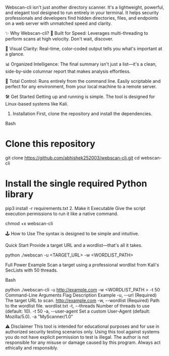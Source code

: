 Webscan-cli isn't just another directory scanner. It's a lightweight, powerful, and elegant tool designed to run entirely in your terminal. It helps security professionals and developers find hidden directories, files, and endpoints on a web server with unmatched speed and clarity.

✨ Why Webscan-cli?
🚀 Built for Speed: Leverages multi-threading to perform scans at high velocity. Don't wait, discover.

🎨 Visual Clarity: Real-time, color-coded output tells you what's important at a glance.

📊 Organized Intelligence: The final summary isn't just a list—it's a clean, side-by-side columnar report that makes analysis effortless.

🔧 Total Control: Runs entirely from the command line. Easily scriptable and perfect for any environment, from your local machine to a remote server.

🛠️ Get Started
Getting up and running is simple. The tool is designed for Linux-based systems like Kali.

1. Installation
First, clone the repository and install the dependencies.

Bash

# Clone this repository
git clone https://github.com/abhishek252003/webscan-cli.git
cd webscan-cli

# Install the single required Python library
pip3 install -r requirements.txt
2. Make it Executable
Give the script execution permissions to run it like a native command.

chmod +x webscan-cli

🕹️ How to Use
The syntax is designed to be simple and intuitive.

Quick Start
Provide a target URL and a wordlist—that's all it takes.


python ./webscan -u <TARGET_URL> -w <WORDLIST_PATH>

Full Power Example
Scan a target using a professional wordlist from Kali's SecLists with 50 threads.

Bash

python ./webscan-cli -u http://example.com -w <WORDLIST_PATH > -t 50
Command-Line Arguments
Flag	Description	Example
-u, --url	(Required) The target URL to scan.	http://example.com
-w, --wordlist	(Required) Path to the wordlist file.	wordlist.txt
-t, --threads	Number of threads to use (default: 10).	-t 50
-a, --user-agent	Set a custom User-Agent (default: Mozilla/5.0).	-a "MyScanner/1.0"


⚠️ Disclaimer
This tool is intended for educational purposes and for use in authorized security testing scenarios only. Using this tool against systems you do not have explicit permission to test is illegal. The author is not responsible for any misuse or damage caused by this program. Always act ethically and responsibly.
